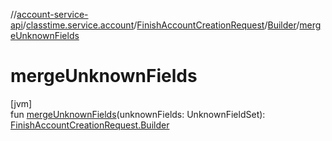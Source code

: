 //[account-service-api](../../../../index.md)/[classtime.service.account](../../index.md)/[FinishAccountCreationRequest](../index.md)/[Builder](index.md)/[mergeUnknownFields](merge-unknown-fields.md)

# mergeUnknownFields

[jvm]\
fun [mergeUnknownFields](merge-unknown-fields.md)(unknownFields: UnknownFieldSet): [FinishAccountCreationRequest.Builder](index.md)
